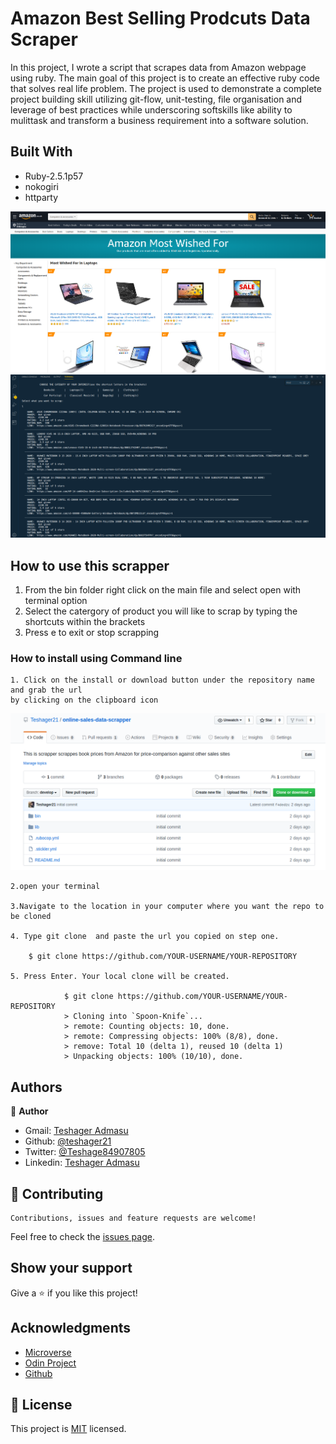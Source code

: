 # Amazon Best Selling Prodcuts Data Scraper

In this project, I wrote a script that scrapes data from Amazon webpage using ruby. The main goal of this project is to create an effective ruby code that solves real life problem. The project is used to demonstrate a complete project building skill utilizing git-flow, unit-testing, file organisation and leverage of best practices while underscoring softskills like ability to mulittask and transform a business requirement into a software solution.

## Built With

- Ruby-2.5.1p57
- nokogiri
- httparty

![screenshot](images/amazon-scrap.png)
![screenshot](images/scrap-screenshot.png)

## How to use this scrapper

1. From the bin folder right click on the main file and select open with terminal option
2. Select the catergory of product you will like to scrap by typing the shortcuts within the brackets
3. Press e to exit or stop scrapping 

### How to install using Command line

    1. Click on the install or download button under the repository name and grab the url
    by clicking on the clipboard icon

![Step-1](images/clone-screenshot.png)

    2.open your terminal

    3.Navigate to the location in your computer where you want the repo to be cloned

    4. Type git clone  and paste the url you copied on step one.

        $ git clone https://github.com/YOUR-USERNAME/YOUR-REPOSITORY

    5. Press Enter. Your local clone will be created.

                $ git clone https://github.com/YOUR-USERNAME/YOUR-REPOSITORY
                > Cloning into `Spoon-Knife`...
                > remote: Counting objects: 10, done.
                > remote: Compressing objects: 100% (8/8), done.
                > remove: Total 10 (delta 1), reused 10 (delta 1)
                > Unpacking objects: 100% (10/10), done.

## Authors

👤 **Author**

- Gmail: [Teshager Admasu](mailto:teshager8922@gmail.com)
- Github: [@teshager21](https://github.com/teshager21)
- Twitter: [@Teshage84907805](https://twitter.com/Teshage84907805)
- Linkedin: [Teshager Admasu](https://www.linkedin.com/in/teshager-admasu-0000011a2/)


## 🤝 Contributing

    Contributions, issues and feature requests are welcome!

Feel free to check the [issues page](https://github.com/Teshager21/online-sales-data-scrapper/issues).

## Show your support

Give a ⭐️ if you like this project!

## Acknowledgments

- [Microverse](https://www.microverse.org/)
- [Odin Project](https://www.theodinproject.com//)
- [Github](https://github.com/)

## 📝 License

This project is [MIT](lic.url) licensed.